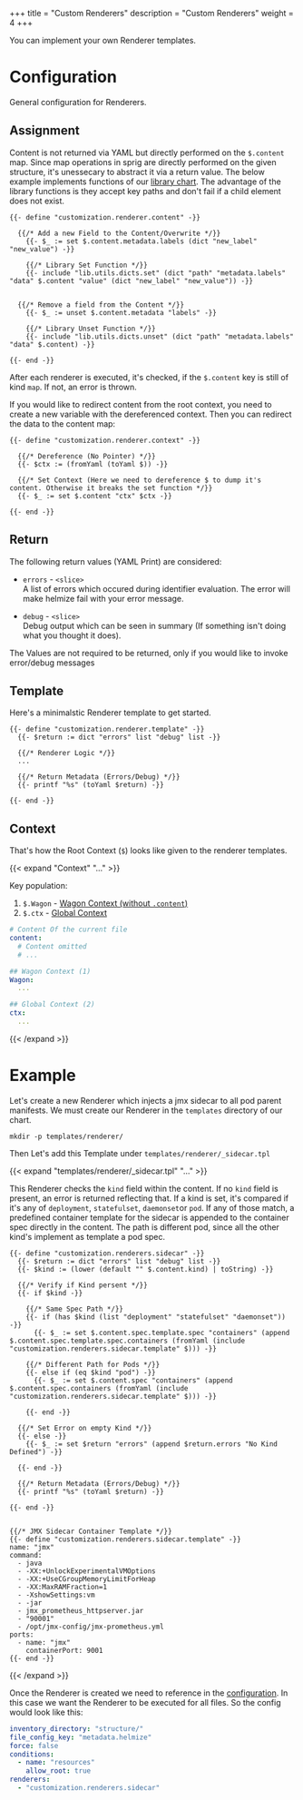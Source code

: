 +++
title = "Custom Renderers"
description = "Custom Renderers"
weight = 4
+++

You can implement your own Renderer templates.

# Configuration

General configuration for Renderers.

## Assignment

Content is not returned via YAML but directly performed on the `$.content` map. Since map operations in sprig are directly performed on the given structure, it's unessecary to abstract it via a return value. The below example implements functions of our [library chart](../templating/#library). The advantage of the library functions is they accept key paths and don't fail if a child element does not exist.


```go-html-template
{{- define "customization.renderer.content" -}}

  {{/* Add a new Field to the Content/Overwrite */}}
    {{- $_ := set $.content.metadata.labels (dict "new_label" "new_value") -}}

    {{/* Library Set Function */}}
    {{- include "lib.utils.dicts.set" (dict "path" "metadata.labels" "data" $.content "value" (dict "new_label" "new_value")) -}}


  {{/* Remove a field from the Content */}}
    {{- $_ := unset $.content.metadata "labels" -}}

    {{/* Library Unset Function */}}
    {{- include "lib.utils.dicts.unset" (dict "path" "metadata.labels" "data" $.content) -}}

{{- end -}}
```


After each renderer is executed, it's checked, if the `$.content` key is still of kind `map`. If not, an error is thrown.


If you would like to redirect content from the root context, you need to create a new variable with the dereferenced context. Then you can redirect the data to the content map:

```go-text-template
{{- define "customization.renderer.context" -}}

  {{/* Dereference (No Pointer) */}}
  {{- $ctx := (fromYaml (toYaml $)) -}}

  {{/* Set Context (Here we need to dereference $ to dump it's content. Otherwise it breaks the set function */}}
  {{- $_ := set $.content "ctx" $ctx -}}

{{- end -}}
```
## Return

The following return values (YAML Print) are considered:

* `errors` - `<slice>` <br>
  A list of errors which occured during identifier evaluation. The error will make helmize fail with your error message. 

* `debug` - `<slice>` <br>
  Debug output which can be seen in summary (If something isn't doing what you thought it does).

The Values are not required to be returned, only if you would like to invoke error/debug messages

## Template

Here's a minimalstic Renderer template to get started.

```go-text-template
{{- define "customization.renderer.template" -}}
  {{- $return := dict "errors" list "debug" list -}}

  {{/* Renderer Logic */}}
  ... 

  {{/* Return Metadata (Errors/Debug) */}}
  {{- printf "%s" (toYaml $return) -}}
  
{{- end -}}
```

## Context

That's how the Root Context (`$`) looks like given to the renderer templates.

{{< expand "Context" "..." >}}

Key population:

  1. `$.Wagon` - [Wagon Context (without `.content`)](#wagon-context)
  2. `$.ctx` - [Global Context](../../templating/#global-context)

```yaml
# Content Of the current file
content:
  # Content omitted
  # ...

## Wagon Context (1)
Wagon:
  ...

## Global Context (2)
ctx:
  ...
```
{{< /expand >}}

# Example

Let's create a new Renderer which injects a jmx sidecar to all pod parent manifests. We must create our Renderer in the `templates` directory of our chart.

```Shell
mkdir -p templates/renderer/
```

Then Let's add this Template under `templates/renderer/_sidecar.tpl`

{{< expand "templates/renderer/_sidecar.tpl" "..." >}}

This Renderer checks the `kind` field within the content. If no `kind` field is present, an error is returned reflecting that. If a kind is set, it's compared if it's  any of `deployment`, `statefulset`, `daemonset`or `pod`. If any of those match, a predefined container template for the sidecar is appended to the container spec directly in the content. The path is different pod, since all the other kind's implement as template a pod spec. 


```go-text-template
{{- define "customization.renderers.sidecar" -}}
  {{- $return := dict "errors" list "debug" list -}}
  {{- $kind := (lower (default "" $.content.kind) | toString) -}}

  {{/* Verify if Kind persent */}}
  {{- if $kind -}}

    {{/* Same Spec Path */}}
    {{- if (has $kind (list "deployment" "statefulset" "daemonset")) -}}
      {{- $_ := set $.content.spec.template.spec "containers" (append $.content.spec.template.spec.containers (fromYaml (include "customization.renderers.sidecar.template" $))) -}}
  
    {{/* Different Path for Pods */}}
    {{- else if (eq $kind "pod") -}}
      {{- $_ := set $.content.spec "containers" (append $.content.spec.containers (fromYaml (include "customization.renderers.sidecar.template" $))) -}}
  
    {{- end -}}

  {{/* Set Error on empty Kind */}}
  {{- else -}}
    {{- $_ := set $return "errors" (append $return.errors "No Kind Defined") -}}

  {{- end -}}

  {{/* Return Metadata (Errors/Debug) */}}
  {{- printf "%s" (toYaml $return) -}}
  
{{- end -}}


{{/* JMX Sidecar Container Template */}}
{{- define "customization.renderers.sidecar.template" -}}
name: "jmx"
command:
  - java
  - -XX:+UnlockExperimentalVMOptions
  - -XX:+UseCGroupMemoryLimitForHeap
  - -XX:MaxRAMFraction=1
  - -XshowSettings:vm
  - -jar
  - jmx_prometheus_httpserver.jar
  - "90001"
  - /opt/jmx-config/jmx-prometheus.yml
ports:
  - name: "jmx"
    containerPort: 9001
{{- end -}}
```
{{< /expand >}}

Once the Renderer is created we need to reference in the [configuration](#reference). In this case we want the Renderer to be executed for all files. So the config would look like this:

```yaml
inventory_directory: "structure/"
file_config_key: "metadata.helmize"
force: false
conditions:
  - name: "resources"
    allow_root: true
renderers:
  - "customization.renderers.sidecar"
```